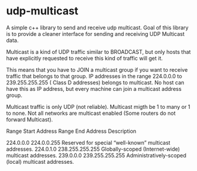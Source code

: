 # udp-multicast
A simple c++ library to send and receive udp multicast. Goal of this library is to provide a cleaner interface for sending and receiving UDP Multicast data.


Multicast is a kind of UDP traffic similar to BROADCAST, but only hosts that have explicitly requested to receive this kind     of traffic will get it.

This means that you have to JOIN a multicast group if you want to receive traffic that belongs to that group.
IP addresses in the range 224.0.0.0 to 239.255.255.255 ( Class D addresses) belongs to multicast.
No host can have this as IP address, but every machine can join a multicast address group.

Multicast traffic is only UDP (not reliable).
Multicast migth be 1 to many or 1 to none.
Not all networks are multicast enabled (Some routers do not forward Multicast).



Range Start Address     Range End Address           Description

224.0.0.0               224.0.0.255                 Reserved for special “well-known” multicast addresses.
224.0.1.0               238.255.255.255             Globally-scoped (Internet-wide) multicast addresses.
239.0.0.0               239.255.255.255             Administratively-scoped (local) multicast addresses.



